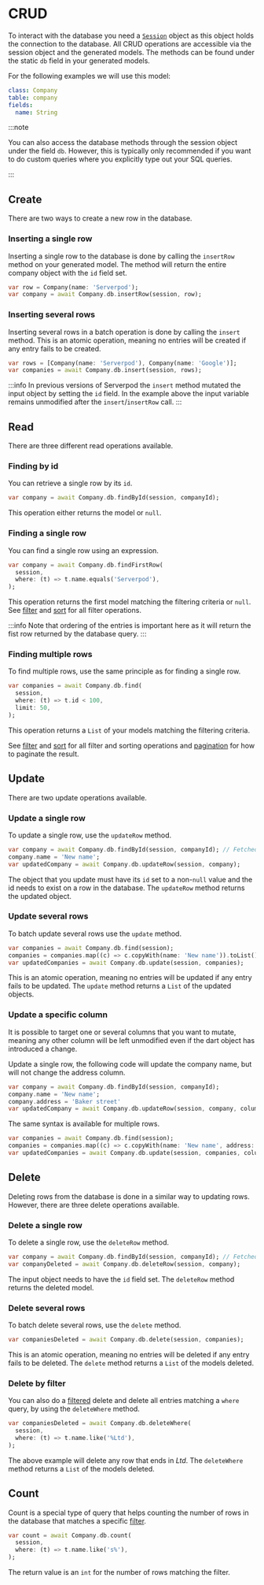 # CRUD

To interact with the database you need a [`Session`](../sessions) object as this object holds the connection to the database. All CRUD operations are accessible via the session object and the generated models. The methods can be found under the static `db` field in your generated models.

For the following examples we will use this model:

```yaml
class: Company
table: company
fields:
  name: String
```

:::note

You can also access the database methods through the session object under the field `db`. However, this is typically only recommended if you want to do custom queries where you explicitly type out your SQL queries.

:::

## Create

There are two ways to create a new row in the database.

### Inserting a single row

Inserting a single row to the database is done by calling the `insertRow` method on your generated model. The method will return the entire company object with the `id` field set.

```dart
var row = Company(name: 'Serverpod');
var company = await Company.db.insertRow(session, row);
```

### Inserting several rows

Inserting several rows in a batch operation is done by calling the `insert` method. This is an atomic operation, meaning no entries will be created if any entry fails to be created.

```dart
var rows = [Company(name: 'Serverpod'), Company(name: 'Google')];
var companies = await Company.db.insert(session, rows);
```

:::info
In previous versions of Serverpod the `insert` method mutated the input object by setting the `id` field. In the example above the input variable remains unmodified after the `insert`/`insertRow` call.
:::

## Read

There are three different read operations available.

### Finding by id

You can retrieve a single row by its `id`.

```dart
var company = await Company.db.findById(session, companyId);
```

This operation either returns the model or `null`.

### Finding a single row

You can find a single row using an expression.

```dart
var company = await Company.db.findFirstRow(
  session,
  where: (t) => t.name.equals('Serverpod'),
);
```

This operation returns the first model matching the filtering criteria or `null`. See [filter](filter) and [sort](sort) for all filter operations.

:::info
Note that ordering of the entries is important here as it will return the fist row returned by the database query.
:::

### Finding multiple rows

To find multiple rows, use the same principle as for finding a single row.

```dart
var companies = await Company.db.find(
  session,
  where: (t) => t.id < 100,
  limit: 50,
);
```

This operation returns a `List` of your models matching the filtering criteria.

See [filter](filter) and [sort](sort) for all filter and sorting operations and [pagination](pagination) for how to paginate the result.

## Update

There are two update operations available.

### Update a single row

To update a single row, use the `updateRow` method.

```dart
var company = await Company.db.findById(session, companyId); // Fetched company has its id set 
company.name = 'New name';
var updatedCompany = await Company.db.updateRow(session, company);
```

The object that you update must have its `id` set to a non-`null` value and the id needs to exist on a row in the database. The `updateRow` method returns the updated object.

### Update several rows

To batch update several rows use the `update` method.

```dart
var companies = await Company.db.find(session);
companies = companies.map((c) => c.copyWith(name: 'New name')).toList();
var updatedCompanies = await Company.db.update(session, companies);
```

This is an atomic operation, meaning no entries will be updated if any entry fails to be updated. The `update` method returns a `List` of the updated objects.

### Update a specific column

It is possible to target one or several columns that you want to mutate, meaning any other column will be left unmodified even if the dart object has introduced a change.

Update a single row, the following code will update the company name, but will not change the address column.

```dart
var company = await Company.db.findById(session, companyId); 
company.name = 'New name';
company.address = 'Baker street'
var updatedCompany = await Company.db.updateRow(session, company, columns: [Company.t.name]);
```

The same syntax is available for multiple rows.

```dart
var companies = await Company.db.find(session);
companies = companies.map((c) => c.copyWith(name: 'New name', address: 'Baker Street')).toList();
var updatedCompanies = await Company.db.update(session, companies, columns: [Company.t.name]);
```

## Delete

Deleting rows from the database is done in a similar way to updating rows. However, there are three delete operations available.

### Delete a single row

To delete a single row, use the `deleteRow` method.

```dart
var company = await Company.db.findById(session, companyId); // Fetched company has its id set 
var companyDeleted = await Company.db.deleteRow(session, company);
```

The input object needs to have the `id` field set. The `deleteRow` method returns the deleted model.

### Delete several rows

To batch delete several rows, use the `delete` method.

```dart
var companiesDeleted = await Company.db.delete(session, companies);
```

This is an atomic operation, meaning no entries will be deleted if any entry fails to be deleted. The `delete` method returns a `List` of the models deleted.

### Delete by filter

You can also do a [filtered](filter) delete and delete all entries matching a `where` query, by using the `deleteWhere` method.

```dart
var companiesDeleted = await Company.db.deleteWhere(
  session,
  where: (t) => t.name.like('%Ltd'),
);
```

The above example will delete any row that ends in *Ltd*. The `deleteWhere` method returns a `List` of the models deleted.

## Count

Count is a special type of query that helps counting the number of rows in the database that matches a specific [filter](filter).

```dart
var count = await Company.db.count(
  session, 
  where: (t) => t.name.like('s%'),
);
```

The return value is an `int` for the number of rows matching the filter.
